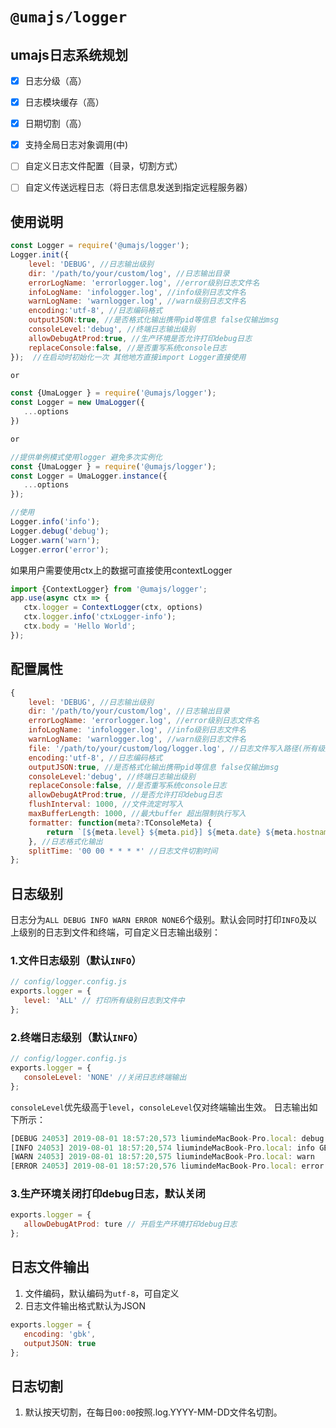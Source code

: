 # `@umajs/logger`

## umajs日志系统规划
- [x] 日志分级（高）
- [x] 日志模块缓存（高）
- [x] 日期切割（高）
- [x] 支持全局日志对象调用(中)
- [ ] 自定义日志文件配置（目录，切割方式）
- [ ] 自定义传送远程日志（将日志信息发送到指定远程服务器）


## 使用说明
```javascript
const Logger = require('@umajs/logger');
Logger.init({
    level: 'DEBUG', //日志输出级别
    dir: '/path/to/your/custom/log', //日志输出目录
    errorLogName: 'errorlogger.log', //error级别日志文件名
    infoLogName: 'infologger.log', //info级别日志文件名
    warnLogName: 'warnlogger.log', //warn级别日志文件名
    encoding:'utf-8', //日志编码格式
    outputJSON:true, //是否格式化输出携带pid等信息 false仅输出msg
    consoleLevel:'debug', //终端日志输出级别
    allowDebugAtProd:true, //生产环境是否允许打印debug日志
    replaceConsole:false, //是否重写系统console日志
});  //在启动时初始化一次 其他地方直接import Logger直接使用

or

const {UmaLogger } = require('@umajs/logger');
const Logger = new UmaLogger({
   ...options
})

or

//提供单例模式使用logger 避免多次实例化
const {UmaLogger } = require('@umajs/logger');
const Logger = UmaLogger.instance({
   ...options
});

//使用
Logger.info('info');
Logger.debug('debug');
Logger.warn('warn');
Logger.error('error');
```

如果用户需要使用ctx上的数据可直接使用contextLogger

```javascript
import {ContextLogger} from '@umajs/logger';
app.use(async ctx => {
   ctx.logger = ContextLogger(ctx, options)
   ctx.logger.info('ctxLogger-info');
   ctx.body = 'Hello World';
});
```

## 配置属性
```js
{
    level: 'DEBUG', //日志输出级别
    dir: '/path/to/your/custom/log', //日志输出目录
    errorLogName: 'errorlogger.log', //error级别日志文件名
    infoLogName: 'infologger.log', //info级别日志文件名
    warnLogName: 'warnlogger.log', //warn级别日志文件名
    file: '/path/to/your/custom/log/logger.log', //日志文件写入路径(所有级别日志)
    encoding:'utf-8', //日志编码格式
    outputJSON:true, //是否格式化输出携带pid等信息 false仅输出msg
    consoleLevel:'debug', //终端日志输出级别
    replaceConsole:false, //是否重写系统console日志
    allowDebugAtProd:true, //是否允许打印debug日志
    flushInterval: 1000, //文件流定时写入
    maxBufferLength: 1000, //最大buffer 超出限制执行写入
    formatter: function(meta?:TConsoleMeta) {
        return `[${meta.level} ${meta.pid}] ${meta.date} ${meta.hostname} ${meta.paddingMessage}: ${meta.message}`;
    }, //日志格式化输出
    splitTime: '00 00 * * * *' //日志文件切割时间
};
```



## 日志级别

日志分为`ALL DEBUG INFO WARN ERROR NONE`6个级别。默认会同时打印`INFO`及以上级别的日志到文件和终端，可自定义日志输出级别：

### 1.文件日志级别（默认`INFO`）

```javascript
// config/logger.config.js
exports.logger = {
   level: 'ALL' // 打印所有级别日志到文件中
};
```

### 2.终端日志级别（默认`INFO`）

```javascript
// config/logger.config.js
exports.logger = {
   consoleLevel: 'NONE' //关闭日志终端输出
};
```

`consoleLevel`优先级高于`level`，`consoleLevel`仅对终端输出生效。
日志输出如下所示：
```javascript
[DEBUG 24053] 2019-08-01 18:57:20,573 liumindeMacBook-Pro.local: debug
[INFO 24053] 2019-08-01 18:57:20,574 liumindeMacBook-Pro.local: info GET
[WARN 24053] 2019-08-01 18:57:20,575 liumindeMacBook-Pro.local: warn
[ERROR 24053] 2019-08-01 18:57:20,576 liumindeMacBook-Pro.local: error
```

### 3.生产环境关闭打印debug日志，默认关闭

```javascript
exports.logger = {
   allowDebugAtProd: ture // 开启生产环境打印debug日志
};
```

## 日志文件输出
1. 文件编码，默认编码为`utf-8`，可自定义
2. 日志文件输出格式默认为JSON

```javascript
exports.logger = {
   encoding: 'gbk',
   outputJSON: true
};
```

## 日志切割
1. 默认按天切割，在每日`00:00`按照.log.YYYY-MM-DD文件名切割。